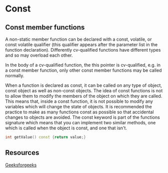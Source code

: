 # Const

## Const member functions
A non-static member function can be declared with a const, volatile,
or const volatile qualifier (this qualifier appears after the parameter list
in the function declaration).
Differently cv-qualified functions have different types and so may overload each other.

In the body of a cv-qualified function, the this pointer is cv-qualified,
e.g. in a const member function, only other const member functions
may be called normally.

When a function is declared as const, it can be called on any type of object,
const object as well as non-const objects.
The idea of const functions is not to allow them to modify the members
of the object on which they are called.
This means that, inside a const function, it is not possible to modify
any variables which will change the state of objects.
It is recommended the practice to make as many functions const as possible so that accidental changes to objects are avoided.
The const keyword is part of the functions signature which means that you can implement two similar methods,
one which is called when the object is const, and one that isn't.

```cpp
int getValue() const {return value;}
```

## Resources

[Geeksforgeeks](https://www.geeksforgeeks.org/const-member-functions-c/)
